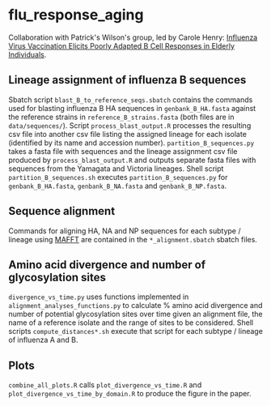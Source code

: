 # flu_response_aging
Collaboration with Patrick's Wilson's group, led by Carole Henry: [Influenza Virus Vaccination Elicits Poorly Adapted B Cell Responses in Elderly Individuals](https://www.sciencedirect.com/science/article/pii/S1931312819300393). 

## Lineage assignment of influenza B sequences
Sbatch script ```blast_B_to_reference_seqs.sbatch``` contains the commands used for blasting influenza B HA  sequences in ```genbank_B_HA.fasta``` against the reference strains in ```reference_B_strains.fasta``` (both files are in ```data/sequences/```). Script ```process_blast_output.R``` processes the resulting csv file into another csv file listing the assigned lineage for each isolate (identified by its name and accession number). ```partition_B_sequences.py``` takes a fasta file with sequences   and the lineage assignment csv file produced by ```process_blast_output.R``` and outputs separate fasta files with sequences from the Yamagata and Victoria lineages. Shell script ```partition_B_sequences.sh``` executes ```partition_B_sequences.py``` for  ```genbank_B_HA.fasta```, ```genbank_B_NA.fasta``` and ```genbank_B_NP.fasta```.

## Sequence alignment
Commands for aligning HA, NA and NP sequences for each subtype / lineage using [MAFFT](https://mafft.cbrc.jp/alignment/software/) are contained in the ```*_alignment.sbatch``` sbatch files.

## Amino acid divergence and number of glycosylation sites
```divergence_vs_time.py``` uses functions implemented in ```alignment_analyses_functions.py``` to calculate % amino acid divergence and number of potential glycosylation sites over time given an alignment file, the name of a reference isolate and the range of sites to be considered. Shell scripts ```compute_distances*.sh``` execute that script for each subtype / lineage of influenza A and B.

## Plots
```combine_all_plots.R``` calls ```plot_divergence_vs_time.R``` and ```plot_divergence_vs_time_by_domain.R``` to produce the figure in the paper.
